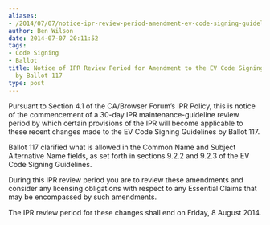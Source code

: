 ```yaml
---
aliases:
- /2014/07/07/notice-ipr-review-period-amendment-ev-code-signing-guidelines-ballot-117/
author: Ben Wilson
date: 2014-07-07 20:11:52
tags:
- Code Signing
- Ballot
title: Notice of IPR Review Period for Amendment to the EV Code Signing Guidelines
  by Ballot 117
type: post
---
```


Pursuant to Section 4.1 of the CA/Browser Forum’s IPR Policy, this is notice of the commencement of a 30-day IPR maintenance-guideline review period by which certain provisions of the IPR will become applicable to these recent changes made to the EV Code Signing Guidelines by Ballot 117.

Ballot 117 clarified what is allowed in the Common Name and Subject Alternative Name fields, as set forth in sections 9.2.2 and 9.2.3 of the EV Code Signing Guidelines.

During this IPR review period you are to review these amendments and consider any licensing obligations with respect to any Essential Claims that may be encompassed by such amendments.

The IPR review period for these changes shall end on Friday, 8 August 2014.